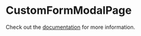 # CustomFormModalPage

Check out the [documentation](https://docs.commercetools.com/custom-applications/api-reference/commercetools-frontend-application-components#customformdetailpage) for more information.
